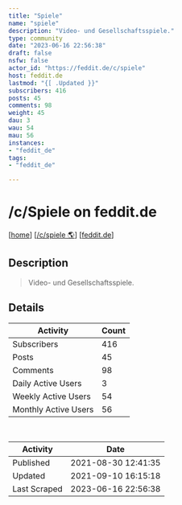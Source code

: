 ```yaml
---
title: "Spiele" 
name: "spiele"
description: "Video- und Gesellschaftsspiele."
type: community
date: "2023-06-16 22:56:38"
draft: false
nsfw: false
actor_id: "https://feddit.de/c/spiele"
host: feddit.de
lastmod: "{[ .Updated }}"
subscribers: 416
posts: 45
comments: 98
weight: 45
dau: 3
wau: 54
mau: 56
instances:
- "feddit_de"
tags: 
- "feddit_de"

---
```


# /c/Spiele on feddit.de

[[home](/)]
[[/c/spiele 🌎](https://feddit.de/c/spiele)]
[[feddit.de](/instances/feddit_de)]


## Description 

<blockquote class="description">
Video- und Gesellschaftsspiele.
</blockquote>


## Details

| Activity | Count  |
|----------------------|---|
| Subscribers          | 416 |
| Posts                | 45  |
| Comments             | 98  |
| Daily Active Users   | 3  |
| Weekly Active Users  | 54  |
| Monthly Active Users | 56  |

<br>

| Activity | Date |
|----------------------|---|
| Published            | 2021-08-30 12:41:35 |
| Updated              | 2021-09-10 16:15:18 |
| Last Scraped         | 2023-06-16 22:56:38 |
